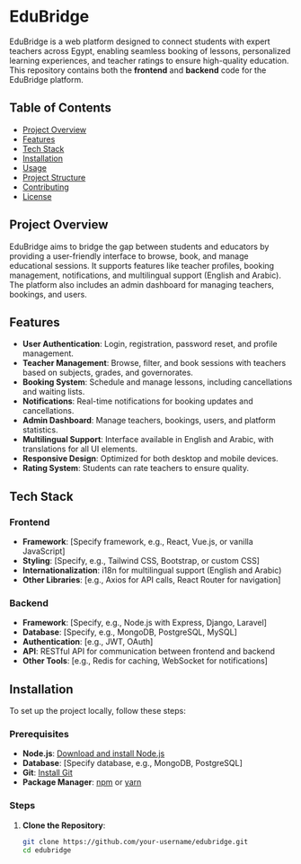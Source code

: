 # EduBridge

EduBridge is a web platform designed to connect students with expert teachers across Egypt, enabling seamless booking of lessons, personalized learning experiences, and teacher ratings to ensure high-quality education. This repository contains both the **frontend** and **backend** code for the EduBridge platform.

## Table of Contents
- [Project Overview](#project-overview)
- [Features](#features)
- [Tech Stack](#tech-stack)
- [Installation](#installation)
- [Usage](#usage)
- [Project Structure](#project-structure)
- [Contributing](#contributing)
- [License](#license)

## Project Overview
EduBridge aims to bridge the gap between students and educators by providing a user-friendly interface to browse, book, and manage educational sessions. It supports features like teacher profiles, booking management, notifications, and multilingual support (English and Arabic). The platform also includes an admin dashboard for managing teachers, bookings, and users.

## Features
- **User Authentication**: Login, registration, password reset, and profile management.
- **Teacher Management**: Browse, filter, and book sessions with teachers based on subjects, grades, and governorates.
- **Booking System**: Schedule and manage lessons, including cancellations and waiting lists.
- **Notifications**: Real-time notifications for booking updates and cancellations.
- **Admin Dashboard**: Manage teachers, bookings, users, and platform statistics.
- **Multilingual Support**: Interface available in English and Arabic, with translations for all UI elements.
- **Responsive Design**: Optimized for both desktop and mobile devices.
- **Rating System**: Students can rate teachers to ensure quality.

## Tech Stack
### Frontend
- **Framework**: [Specify framework, e.g., React, Vue.js, or vanilla JavaScript]
- **Styling**: [Specify, e.g., Tailwind CSS, Bootstrap, or custom CSS]
- **Internationalization**: i18n for multilingual support (English and Arabic)
- **Other Libraries**: [e.g., Axios for API calls, React Router for navigation]

### Backend
- **Framework**: [Specify, e.g., Node.js with Express, Django, Laravel]
- **Database**: [Specify, e.g., MongoDB, PostgreSQL, MySQL]
- **Authentication**: [e.g., JWT, OAuth]
- **API**: RESTful API for communication between frontend and backend
- **Other Tools**: [e.g., Redis for caching, WebSocket for notifications]

## Installation
To set up the project locally, follow these steps:

### Prerequisites
- **Node.js**: [Download and install Node.js](https://nodejs.org/)
- **Database**: [Specify database, e.g., MongoDB, PostgreSQL]
- **Git**: [Install Git](https://git-scm.com/)
- **Package Manager**: [npm](https://www.npmjs.com/) or [yarn](https://yarnpkg.com/)

### Steps
1. **Clone the Repository**:
   ```bash
   git clone https://github.com/your-username/edubridge.git
   cd edubridge
